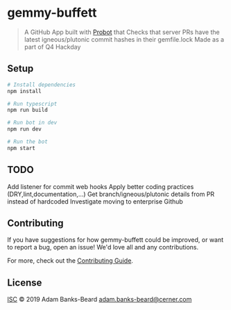 # gemmy-buffett

> A GitHub App built with [Probot](https://github.com/probot/probot) that Checks that server PRs have the latest igneous/plutonic commit hashes in their gemfile.lock
> Made as a part of Q4 Hackday

## Setup

```sh
# Install dependencies
npm install

# Run typescript
npm run build

# Run bot in dev
npm run dev

# Run the bot
npm start
```
## TODO
Add listener for commit web hooks
Apply better coding practices (DRY,lint,documentation,...)
Get branch/igneous/plutonic details from PR instead of hardcoded
Investigate moving to enterprise Github

## Contributing

If you have suggestions for how gemmy-buffett could be improved, or want to report a bug, open an issue! We'd love all and any contributions.

For more, check out the [Contributing Guide](CONTRIBUTING.md).

## License

[ISC](LICENSE) © 2019 Adam Banks-Beard <adam.banks-beard@cerner.com>
